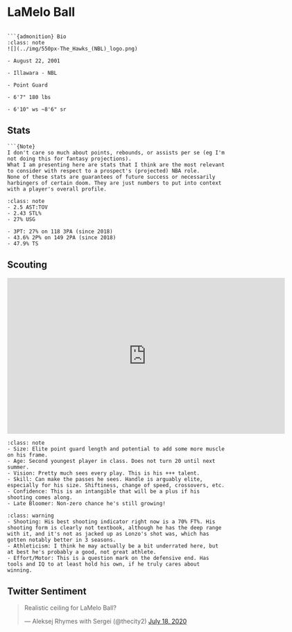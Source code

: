 LaMelo Ball
===
```{image} ../img/lamelo_ball.jpg
```

```{margin}
```{admonition} Bio
:class: note
![](../img/550px-The_Hawks_(NBL)_logo.png)

- August 22, 2001

- Illawara - NBL

- Point Guard

- 6'7" 180 lbs

- 6'10" ws ~8'6" sr
```

## Stats
```{margin}
```{Note}
I don't care so much about points, rebounds, or assists per se (eg I'm not doing this for fantasy projections). 
What I am presenting here are stats that I think are the most relevant to consider with respect to a prospect's (projected) NBA role.
None of these stats are guarantees of future success or necessarily harbingers of certain doom. They are just numbers to put into context with a player's overall profile.
```
```{admonition} Noteworthy
:class: note
- 2.5 AST:TOV
- 2.43 STL%
- 27% USG
```

```{Caution}
- 3PT: 27% on 118 3PA (since 2018)
- 43.6% 2P% on 149 2PA (since 2018)
- 47.9% TS
```

## Scouting
<iframe width="640" height="360" src="https://www.youtube.com/embed/2XjspC9M2Mw" frameborder="0" allow="accelerometer; autoplay; encrypted-media; gyroscope; picture-in-picture" allowfullscreen></iframe>

```{admonition} Strengths
:class: note
- Size: Elite point guard length and potential to add some more muscle on his frame.
- Age: Second youngest player in class. Does not turn 20 until next summer.
- Vision: Pretty much sees every play. This is his +++ talent.
- Skill: Can make the passes he sees. Handle is arguably elite, especially for his size. Shiftiness, change of speed, crossovers, etc.
- Confidence: This is an intangible that will be a plus if his shooting comes along.
- Late Bloomer: Non-zero chance he's still growing! 
```
```{admonition} Weaknesses
:class: warning
- Shooting: His best shooting indicator right now is a 70% FT%. His shooting form is clearly not textbook, although he has the deep range with it, and it's not as jacked up as Lonzo's shot was, which has gotten notably better in 3 seasons.
- Athleticism: I think he may actually be a bit underrated here, but at best he's probably a good, not great athlete.
- Effort/Motor: This is a question mark on the defensive end. Has tools and IQ to at least hold his own, if he truly cares about winning.
```

## Twitter Sentiment

<blockquote class="twitter-tweet"><p lang="en" dir="ltr">Realistic ceiling for LaMelo Ball?</p>&mdash; Aleksej Rhymes with Sergei (@thecity2) <a href="https://twitter.com/thecity2/status/1284520034774089728?ref_src=twsrc%5Etfw">July 18, 2020</a></blockquote> <script async src="https://platform.twitter.com/widgets.js" charset="utf-8"></script>